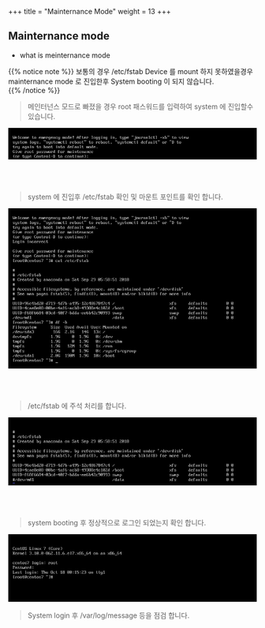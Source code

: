 +++
title = "Mainternance Mode"
weight = 13
+++

## Mainternance mode

- what is meinternance mode  

{{% notice note %}}
보통의 경우 /etc/fstab Device 를 mount 하지 못하였을경우 mainternance mode 로 진입한후 System booting 이 되지 않습니다.  
{{% /notice %}}

> 메인터넌스 모드로 빠졌을 경우 root 패스워드를 입력하여 system 에 진입할수 있습니다.

![M1](/centos/centos_tmp/setting/M1.png)

<br></br>

> system 에 진입후 /etc/fstab 확인 및 마운트 포인트를 확인 합니다.  

![M2](/centos/centos_tmp/setting/M2.png)

<br></br>

> /etc/fstab 에 주석 처리를 합니다.

![M3](/centos/centos_tmp/setting/M3.png)

<br></br>

> system booting 후 정상적으로 로그인 되었는지 확인 합니다.

![M4](/centos/centos_tmp/setting/M4.png)
> System login 후 /var/log/message 등을 점검 합니다.

<br></br>


